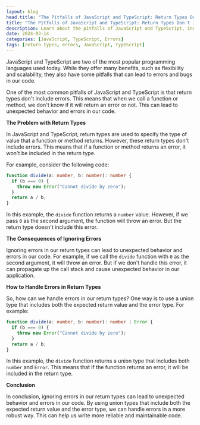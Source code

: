 ```yaml
---
layout: blog
head.title: "The Pitfalls of JavaScript and TypeScript: Return Types Don't Include Errors"
title: "The Pitfalls of JavaScript and TypeScript: Return Types Don't Include Errors"
description: Learn about the pitfalls of JavaScript and TypeScript, including how return types don't include errors, and how to handle errors in a more robust way.
date: 2024-03-14
categories: [JavaScript, TypeScript, Errors]
tags: [return types, errors, JavaScript, TypeScript]
---
```


JavaScript and TypeScript are two of the most popular programming languages used today. While they offer many benefits, such as flexibility and scalability, they also have some pitfalls that can lead to errors and bugs in our code.

One of the most common pitfalls of JavaScript and TypeScript is that return types don't include errors. This means that when we call a function or method, we don't know if it will return an error or not. This can lead to unexpected behavior and errors in our code.

**The Problem with Return Types**

In JavaScript and TypeScript, return types are used to specify the type of value that a function or method returns. However, these return types don't include errors. This means that if a function or method returns an error, it won't be included in the return type.

For example, consider the following code:
```typescript
function divide(a: number, b: number): number {
  if (b === 0) {
    throw new Error("Cannot divide by zero");
  }
  return a / b;
}
```
In this example, the `divide` function returns a `number` value. However, if we pass `0` as the second argument, the function will throw an error. But the return type doesn't include this error.

**The Consequences of Ignoring Errors**

Ignoring errors in our return types can lead to unexpected behavior and errors in our code. For example, if we call the `divide` function with `0` as the second argument, it will throw an error. But if we don't handle this error, it can propagate up the call stack and cause unexpected behavior in our application.

**How to Handle Errors in Return Types**

So, how can we handle errors in our return types? One way is to use a union type that includes both the expected return value and the error type. For example:
```typescript
function divide(a: number, b: number): number | Error {
  if (b === 0) {
    throw new Error("Cannot divide by zero");
  }
  return a / b;
}
```
In this example, the `divide` function returns a union type that includes both `number` and `Error`. This means that if the function returns an error, it will be included in the return type.

**Conclusion**

In conclusion, ignoring errors in our return types can lead to unexpected behavior and errors in our code. By using union types that include both the expected return value and the error type, we can handle errors in a more robust way. This can help us write more reliable and maintainable code.
